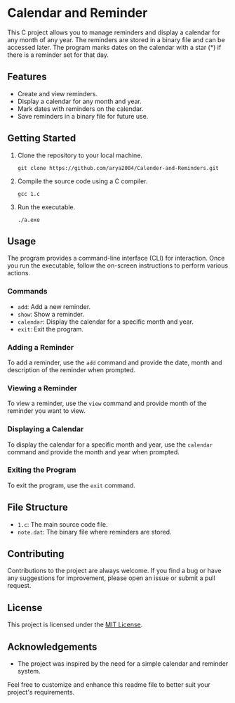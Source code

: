 # Calendar and Reminder

This C project allows you to manage reminders and display a calendar for any month of any year. The reminders are stored in a binary file and can be accessed later. The program marks dates on the calendar with a star (*) if there is a reminder set for that day.

## Features

- Create and view reminders.
- Display a calendar for any month and year.
- Mark dates with reminders on the calendar.
- Save reminders in a binary file for future use.

## Getting Started

1. Clone the repository to your local machine.
   ```shell
   git clone https://github.com/arya2004/Calender-and-Reminders.git
   ```

2. Compile the source code using a C compiler.
   ```shell
   gcc 1.c
   ```
3. Run the executable.
   ```shell
   ./a.exe
   ```

## Usage

The program provides a command-line interface (CLI) for interaction. Once you run the executable, follow the on-screen instructions to perform various actions.

### Commands

- `add`: Add a new reminder.
- `show`: Show a reminder.
- `calendar`: Display the calendar for a specific month and year.
- `exit`: Exit the program.

### Adding a Reminder

To add a reminder, use the `add` command and provide the date, month and description of the reminder when prompted.


### Viewing a Reminder

To view a reminder, use the `view` command and provide  month of the reminder you want to view.

### Displaying a Calendar

To display the calendar for a specific month and year, use the `calendar` command and provide the month and year when prompted.

### Exiting the Program

To exit the program, use the `exit` command.

## File Structure

- `1.c`: The main source code file.
- `note.dat`: The binary file where reminders are stored.

## Contributing

Contributions to the project are always welcome. If you find a bug or have any suggestions for improvement, please open an issue or submit a pull request.

## License

This project is licensed under the [MIT License](LICENSE).

## Acknowledgements

- The project was inspired by the need for a simple calendar and reminder system.

Feel free to customize and enhance this readme file to better suit your project's requirements.
